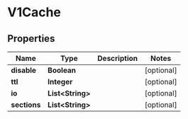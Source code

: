 

# V1Cache


## Properties

| Name | Type | Description | Notes |
|------------ | ------------- | ------------- | -------------|
|**disable** | **Boolean** |  |  [optional] |
|**ttl** | **Integer** |  |  [optional] |
|**io** | **List&lt;String&gt;** |  |  [optional] |
|**sections** | **List&lt;String&gt;** |  |  [optional] |



